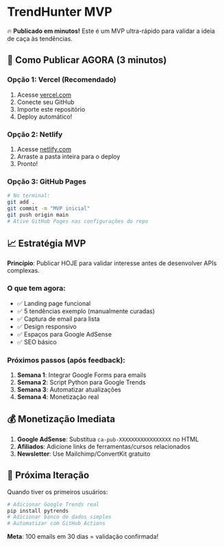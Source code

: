 # TrendHunter MVP

🔥 **Publicado em minutos!** Este é um MVP ultra-rápido para validar a ideia de caça às tendências.

## 🚀 Como Publicar AGORA (3 minutos)

### Opção 1: Vercel (Recomendado)

1. Acesse [vercel.com](https://vercel.com)
2. Conecte seu GitHub
3. Importe este repositório
4. Deploy automático!

### Opção 2: Netlify

1. Acesse [netlify.com](https://netlify.com)
2. Arraste a pasta inteira para o deploy
3. Pronto!

### Opção 3: GitHub Pages

```bash
# No terminal:
git add .
git commit -m "MVP inicial"
git push origin main
# Ative GitHub Pages nas configurações do repo
```

## 📈 Estratégia MVP

**Princípio**: Publicar HOJE para validar interesse antes de desenvolver APIs complexas.

### O que tem agora:

- ✅ Landing page funcional
- ✅ 5 tendências exemplo (manualmente curadas)
- ✅ Captura de email para lista
- ✅ Design responsivo
- ✅ Espaços para Google AdSense
- ✅ SEO básico

### Próximos passos (após feedback):

1. **Semana 1**: Integrar Google Forms para emails
2. **Semana 2**: Script Python para Google Trends
3. **Semana 3**: Automatizar atualizações
4. **Semana 4**: Monetização real

## 💰 Monetização Imediata

1. **Google AdSense**: Substitua `ca-pub-XXXXXXXXXXXXXXXXX` no HTML
2. **Afiliados**: Adicione links de ferramentas/cursos relacionados
3. **Newsletter**: Use Mailchimp/ConvertKit gratuito

## 🎯 Próxima Iteração

Quando tiver os primeiros usuários:

```bash
# Adicionar Google Trends real
pip install pytrends
# Adicionar banco de dados simples
# Automatizar com GitHub Actions
```

**Meta**: 100 emails em 30 dias = validação confirmada!
